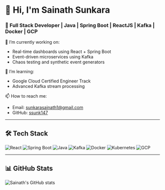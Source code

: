 # 👋 Hi, I'm Sainath Sunkara

### 🚀 Full Stack Developer | Java | Spring Boot | ReactJS | Kafka | Docker | GCP

🔭 I’m currently working on:
- Real-time dashboards using React + Spring Boot
- Event-driven microservices using Kafka
- Chaos testing and synthetic event generators

🌱 I’m learning:
- Google Cloud Certified Engineer Track
- Advanced Kafka stream processing

📫 How to reach me:
- Email: sunkarasainath1@gmail.com
- GitHub: [ssunk147](https://github.com/ssunk147)

---

## 🛠️ Tech Stack
![React](https://img.shields.io/badge/React-%2320232a?style=flat&logo=react)
![Spring Boot](https://img.shields.io/badge/SpringBoot-6DB33F?style=flat&logo=springboot)
![Java](https://img.shields.io/badge/Java-ED8B00?style=flat&logo=java)
![Kafka](https://img.shields.io/badge/Kafka-231F20?style=flat&logo=apachekafka)
![Docker](https://img.shields.io/badge/Docker-2496ED?style=flat&logo=docker)
![Kubernetes](https://img.shields.io/badge/Kubernetes-326CE5?style=flat&logo=kubernetes)
![GCP](https://img.shields.io/badge/GCP-4285F4?style=flat&logo=googlecloud)

---

## 📊 GitHub Stats
![Sainath's GitHub stats](https://github-readme-stats.vercel.app/api?username=ssunk147&show_icons=true&theme=radical)
